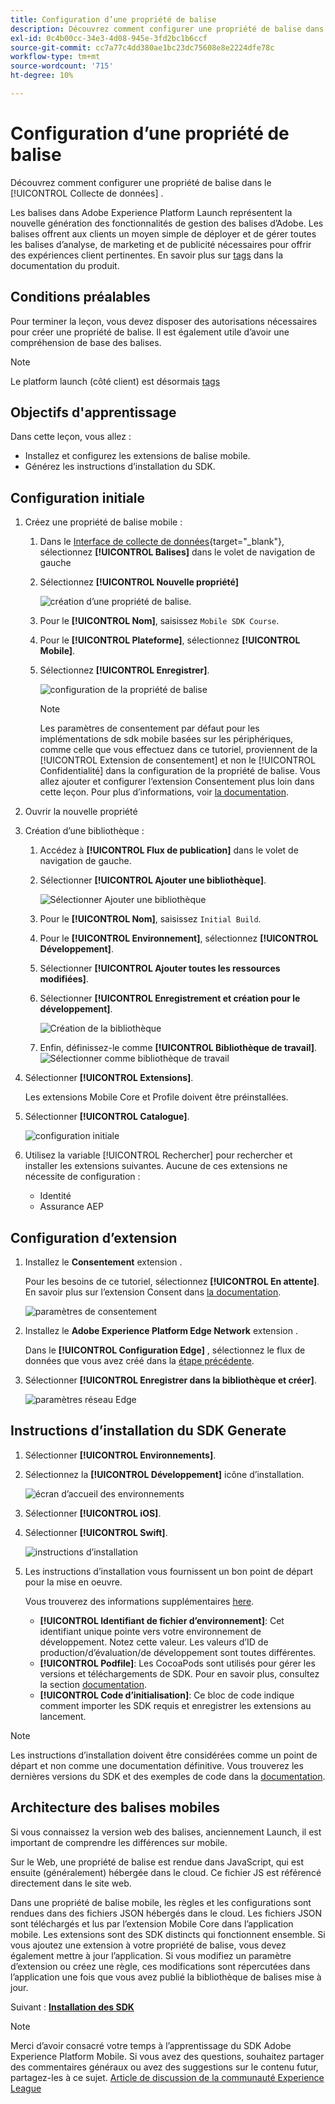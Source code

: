 ```yaml
---
title: Configuration d’une propriété de balise
description: Découvrez comment configurer une propriété de balise dans le [!UICONTROL Collecte de données] .
exl-id: 0c4b00cc-34e3-4d08-945e-3fd2bc1b6ccf
source-git-commit: cc7a77c4dd380ae1bc23dc75608e8e2224dfe78c
workflow-type: tm+mt
source-wordcount: '715'
ht-degree: 10%

---
```


# Configuration d’une propriété de balise

Découvrez comment configurer une propriété de balise dans le [!UICONTROL Collecte de données] .

Les balises dans Adobe Experience Platform Launch représentent la nouvelle génération des fonctionnalités de gestion des balises dʼAdobe. Les balises offrent aux clients un moyen simple de déployer et de gérer toutes les balises dʼanalyse, de marketing et de publicité nécessaires pour offrir des expériences client pertinentes. En savoir plus sur [tags](https://experienceleague.adobe.com/docs/experience-platform/tags/home.html?lang=fr) dans la documentation du produit.

## Conditions préalables

Pour terminer la leçon, vous devez disposer des autorisations nécessaires pour créer une propriété de balise. Il est également utile d’avoir une compréhension de base des balises.

>[!NOTE]
>
> Le platform launch (côté client) est désormais [tags](https://experienceleague.adobe.com/docs/experience-platform/tags/home.html?lang=fr)

## Objectifs d&#39;apprentissage

Dans cette leçon, vous allez :

* Installez et configurez les extensions de balise mobile.
* Générez les instructions d’installation du SDK.

## Configuration initiale

1. Créez une propriété de balise mobile :
   1. Dans le [Interface de collecte de données](https://experience.adobe.com/data-collection/){target=&quot;_blank&quot;}, sélectionnez **[!UICONTROL Balises]** dans le volet de navigation de gauche
   1. Sélectionnez **[!UICONTROL Nouvelle propriété]**

      ![création d’une propriété de balise](assets/mobile-tags-new-property.png).
   1. Pour le **[!UICONTROL Nom]**, saisissez `Mobile SDK Course`.
   1. Pour le **[!UICONTROL Plateforme]**, sélectionnez **[!UICONTROL Mobile]**.
   1. Sélectionnez **[!UICONTROL Enregistrer]**.

      ![configuration de la propriété de balise](assets/mobile-tags-property-config.png)

      >[!NOTE]
      >
      > Les paramètres de consentement par défaut pour les implémentations de sdk mobile basées sur les périphériques, comme celle que vous effectuez dans ce tutoriel, proviennent de la [!UICONTROL Extension de consentement] et non le [!UICONTROL Confidentialité] dans la configuration de la propriété de balise. Vous allez ajouter et configurer l’extension Consentement plus loin dans cette leçon. Pour plus d’informations, voir [la documentation](https://aep-sdks.gitbook.io/docs/resources/privacy-and-gdpr).


1. Ouvrir la nouvelle propriété
1. Création d’une bibliothèque :

   1. Accédez à **[!UICONTROL Flux de publication]** dans le volet de navigation de gauche.
   1. Sélectionner **[!UICONTROL Ajouter une bibliothèque]**.

      ![Sélectionner Ajouter une bibliothèque](assets/mobile-tags-create-library.png)

   1. Pour le **[!UICONTROL Nom]**, saisissez `Initial Build`.
   1. Pour le **[!UICONTROL Environnement]**, sélectionnez **[!UICONTROL Développement]**.
   1. Sélectionner  **[!UICONTROL Ajouter toutes les ressources modifiées]**.
   1. Sélectionner **[!UICONTROL Enregistrement et création pour le développement]**.

      ![Création de la bibliothèque](assets/mobile-tags-save-library.png)

   1. Enfin, définissez-le comme **[!UICONTROL Bibliothèque de travail]**.
      ![Sélectionner comme bibliothèque de travail](assets/mobile-tags-working-library.png)
1. Sélectionner **[!UICONTROL Extensions]**.

   Les extensions Mobile Core et Profile doivent être préinstallées.

1. Sélectionner **[!UICONTROL Catalogue]**.

   ![configuration initiale](assets/mobile-tags-starting.png)

1. Utilisez la variable [!UICONTROL Rechercher] pour rechercher et installer les extensions suivantes. Aucune de ces extensions ne nécessite de configuration :
   * Identité
   * Assurance AEP

## Configuration d’extension

1. Installez le **Consentement** extension .

   Pour les besoins de ce tutoriel, sélectionnez **[!UICONTROL En attente]**. En savoir plus sur l’extension Consent dans [la documentation](https://aep-sdks.gitbook.io/docs/foundation-extensions/consent-for-edge-network).

   ![paramètres de consentement](assets/mobile-tags-extension-consent.png)

1. Installez le **Adobe Experience Platform Edge Network** extension .

   Dans le **[!UICONTROL Configuration Edge]** , sélectionnez le flux de données que vous avez créé dans la [étape précédente](create-datastream.md).

1. Sélectionner **[!UICONTROL Enregistrer dans la bibliothèque et créer]**.

   ![paramètres réseau Edge](assets/mobile-tags-extension-edge.png)


## Instructions d’installation du SDK Generate

1. Sélectionner **[!UICONTROL Environnements]**.

1. Sélectionnez la **[!UICONTROL Développement]** icône d’installation.

   ![écran d’accueil des environnements](assets/mobile-tags-environments.png)

1. Sélectionner **[!UICONTROL iOS]**.

1. Sélectionner **[!UICONTROL Swift]**.

   ![instructions d’installation](assets/mobile-tags-install-instructions.png)

1. Les instructions d’installation vous fournissent un bon point de départ pour la mise en oeuvre.

   Vous trouverez des informations supplémentaires [here](https://aep-sdks.gitbook.io/docs/getting-started/get-the-sdk).

   * **[!UICONTROL Identifiant de fichier d’environnement]**: Cet identifiant unique pointe vers votre environnement de développement. Notez cette valeur. Les valeurs d’ID de production/d’évaluation/de développement sont toutes différentes.
   * **[!UICONTROL Podfile]**: Les CocoaPods sont utilisés pour gérer les versions et téléchargements de SDK. Pour en savoir plus, consultez la section [documentation](https://cocoapods.org/).
   * **[!UICONTROL Code d’initialisation]**: Ce bloc de code indique comment importer les SDK requis et enregistrer les extensions au lancement.

>[!NOTE]
>Les instructions d’installation doivent être considérées comme un point de départ et non comme une documentation définitive. Vous trouverez les dernières versions du SDK et des exemples de code dans la [documentation](https://aep-sdks.gitbook.io/docs/).

## Architecture des balises mobiles

Si vous connaissez la version web des balises, anciennement Launch, il est important de comprendre les différences sur mobile.

Sur le Web, une propriété de balise est rendue dans JavaScript, qui est ensuite (généralement) hébergée dans le cloud. Ce fichier JS est référencé directement dans le site web.

Dans une propriété de balise mobile, les règles et les configurations sont rendues dans des fichiers JSON hébergés dans le cloud. Les fichiers JSON sont téléchargés et lus par l’extension Mobile Core dans l’application mobile. Les extensions sont des SDK distincts qui fonctionnent ensemble. Si vous ajoutez une extension à votre propriété de balise, vous devez également mettre à jour l’application. Si vous modifiez un paramètre d’extension ou créez une règle, ces modifications sont répercutées dans l’application une fois que vous avez publié la bibliothèque de balises mise à jour.

Suivant : **[Installation des SDK](install-sdks.md)**

>[!NOTE]
>
>Merci d’avoir consacré votre temps à l’apprentissage du SDK Adobe Experience Platform Mobile. Si vous avez des questions, souhaitez partager des commentaires généraux ou avez des suggestions sur le contenu futur, partagez-les à ce sujet. [Article de discussion de la communauté Experience League](https://experienceleaguecommunities.adobe.com/t5/adobe-experience-platform-launch/tutorial-discussion-implement-adobe-experience-cloud-in-mobile/td-p/443796)